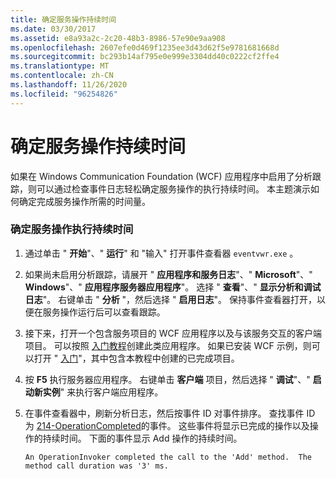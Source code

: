 ```yaml
---
title: 确定服务操作持续时间
ms.date: 03/30/2017
ms.assetid: e8a93a2c-2c20-48b3-8986-57e90e9aa908
ms.openlocfilehash: 2607efe0d469f1235ee3d43d62f5e9781681668d
ms.sourcegitcommit: bc293b14af795e0e999e3304dd40c0222cf2ffe4
ms.translationtype: MT
ms.contentlocale: zh-CN
ms.lasthandoff: 11/26/2020
ms.locfileid: "96254826"
---
```

# <a name="determining-service-operation-duration"></a>确定服务操作持续时间

如果在 Windows Communication Foundation (WCF) 应用程序中启用了分析跟踪，则可以通过检查事件日志轻松确定服务操作的执行持续时间。  本主题演示如何确定完成服务操作所需的时间量。  
  
### <a name="determining-service-operation-execution-duration"></a>确定服务操作执行持续时间  
  
1. 通过单击 " **开始**"、" **运行**" 和 "输入" 打开事件查看器 `eventvwr.exe` 。  
  
2. 如果尚未启用分析跟踪，请展开 " **应用程序和服务日志**"、" **Microsoft**"、" **Windows**"、" **应用程序服务器应用程序**"。 选择 " **查看**"、" **显示分析和调试日志**"。 右键单击 " **分析** "，然后选择 " **启用日志**"。 保持事件查看器打开，以便在服务操作运行后可以查看跟踪。  
  
3. 接下来，打开一个包含服务项目的 WCF 应用程序以及与该服务交互的客户端项目。  可以按照 [入门教程](../../getting-started-tutorial.md)创建此类应用程序。  如果已安装 WCF 示例，则可以打开 " [入门](../../samples/getting-started-sample.md)"，其中包含本教程中创建的已完成项目。  
  
4. 按 **F5** 执行服务器应用程序。 右键单击 **客户端** 项目，然后选择 " **调试**"、" **启动新实例**" 来执行客户端应用程序。  
  
5. 在事件查看器中，刷新分析日志，然后按事件 ID 对事件排序。  查找事件 ID 为 [214-OperationCompleted](214-operationcompleted.md)的事件。  这些事件将显示已完成的操作以及操作的持续时间。  下面的事件显示 Add 操作的持续时间。  
  
    ```output  
    An OperationInvoker completed the call to the 'Add' method.  The method call duration was '3' ms.  
    ```
